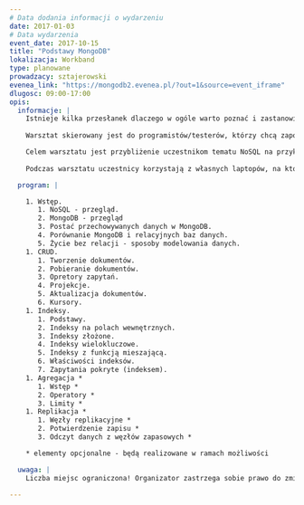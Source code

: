 ```yaml
---
# Data dodania informacji o wydarzeniu
date: 2017-01-03
# Data wydarzenia
event_date: 2017-10-15
title: "Podstawy MongoDB"
lokalizacja: Workband
type: planowane
prowadzacy: sztajerowski
evenea_link: "https://mongodb2.evenea.pl/?out=1&source=event_iframe"
dlugosc: 09:00-17:00
opis:
  informacje: |
    Istnieje kilka przesłanek dlaczego w ogóle warto poznać i zastanowić się nad użyciem MongoDB w projekcie. Głównym z nich jest potrzeba skalowania horyzontalnego (moment gdy dodawanie kolejnych dysków do serwera przestaje być możliwe do realizacji), ale nie tylko dlatego warto zwrócić uwagę na tę bazę. Jest ona również alternatywą dla baz relacyjnych, gdy schemat danych ulega ciągłym zmianom, bądź - co gorsza - nie ma go w ogóle lub sytuacja, w której to na czym najbardziej nam zależy to stała dostępność danych.
 
    Warsztat skierowany jest do programistów/testerów, którzy chcą zapoznać się obsługą podstawowych elementów MongoDB. Od uczestników wymaga się jedynie ogólnej wiedzy na temat baz danych - wprowadzenie będzie od zera.

    Celem warsztatu jest przybliżenie uczestnikom tematu NoSQL na przykładzie MongoDB. Uczestnicy dowiedzą się m.in. czym jest MongoDB, jak wygląda interfejs użytkownika czy jak się ma składnia zapytań MongoDB do klasycznego SQL'a. Dowiedzą się również czym jest _id i dlaczego identyfikator encji nie zawsze musi być losową wartością. Po szkoleniu uczestnik będzie potrafił zarządzać dokumentami w MongoDB (dodawać, modyfikować, pobierać), pozna i będzie umiał wykorzystać składnie zapytań wraz z użyciem projekcji. Oprócz tego uczestnik będzie potrafił tworzyć indeksy i wykorzystywać je w zapytaniach. Dodatkowo w ramach możliwości czasowych uczestnik dowie się jak realizowana jest agregacja, jakie są jej ograniczenia, będzie potrafił filtrować i agregować dane z dokumentów oraz pozna mechanizm replikacji danych. Warsztat nie porusza dostępu do bazy z aplikacji, shardingu i wewnętrznej budowy bazy.
    
    Podczas warsztatu uczestnicy korzystają z własnych laptopów, na których powinni mieć zainstalowaną bazę MongoDB (przed warsztatem pojawi się dokładna informacja o instalacji).

  program: |

    1. Wstęp.
       1. NoSQL - przegląd.
       2. MongoDB - przegląd
       3. Postać przechowywanych danych w MongoDB.
       4. Porównanie MongoDB i relacyjnych baz danych.
       5. Życie bez relacji - sposoby modelowania danych.
    1. CRUD.
       1. Tworzenie dokumentów.
       2. Pobieranie dokumentów.
       3. Opretory zapytań.
       4. Projekcje.
       5. Aktualizacja dokumentów.
       6. Kursory.
    1. Indeksy.
       1. Podstawy.
       2. Indeksy na polach wewnętrznych.
       3. Indeksy złożone.
       4. Indeksy wielokluczowe.
       5. Indeksy z funkcją mieszającą.
       6. Właściwości indeksów.
       7. Zapytania pokryte (indeksem).
    1. Agregacja *
       1. Wstęp *
       2. Operatory *
       3. Limity *
    1. Replikacja *
       1. Węzły replikacyjne *
       2. Potwierdzenie zapisu *
       3. Odczyt danych z węzłów zapasowych *

    * elementy opcjonalne - będą realizowane w ramach możliwości

  uwaga: |
    Liczba miejsc ograniczona! Organizator zastrzega sobie prawo do zmiany lokalizacji wydarzenia oraz jego odwołania w przypadku niezgłoszenia się minimalnej liczby uczestników.

---
```

